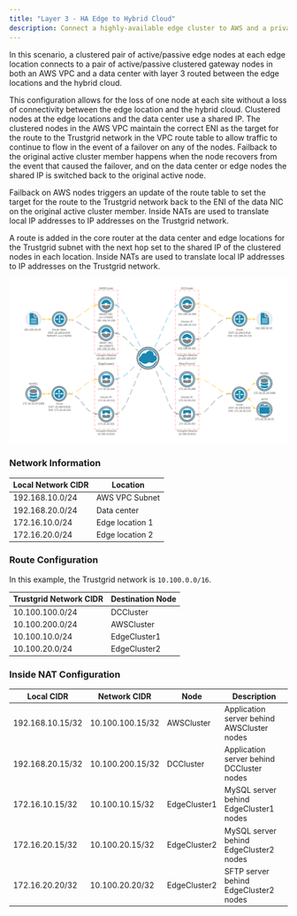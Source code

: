 ```yaml
---
title: "Layer 3 - HA Edge to Hybrid Cloud"
description: Connect a highly-available edge cluster to AWS and a private data center
---
```


In this scenario, a clustered pair of active/passive edge nodes at each edge location connects to a pair of active/passive clustered gateway nodes in both an AWS VPC and a data center with layer 3 routed between the edge locations and the hybrid cloud.

This configuration allows for the loss of one node at each site without a loss of connectivity between the edge location and the hybrid cloud. Clustered nodes at the edge locations and the data center use a shared IP. The clustered nodes in the AWS VPC maintain the correct ENI as the target for the route to the Trustgrid network in the VPC route table to allow traffic to continue to flow in the event of a failover on any of the nodes. Failback to the original active cluster member happens when the node recovers from the event that caused the failover, and on the data center or edge nodes the shared IP is switched back to the original active node. 

Failback on AWS nodes triggers an update of the route table to set the target for the route to the Trustgrid network back to the ENI of the data NIC on the original active cluster member. Inside NATs are used to translate local IP addresses to IP addresses on the Trustgrid network.  

A route is added in the core router at the data center and edge locations for the Trustgrid subnet with the next hop set to the shared IP of the clustered nodes in each location. Inside NATs are used to translate local IP addresses to IP addresses on the Trustgrid network.  

![Network Topology](hybrid-topology.png)

### Network Information

| Local Network CIDR | Location |
| ------------------ | -------- |
| 192.168.10.0/24	| AWS VPC Subnet |
| 192.168.20.0/24 | Data center |
| 172.16.10.0/24 | Edge location 1 |
| 172.16.20.0/24 | Edge location 2 |

### Route Configuration

In this example, the Trustgrid network is `10.100.0.0/16`.

| Trustgrid Network CIDR | Destination Node |
| ---------------------- | ---------------- |
| 10.100.100.0/24 | DCCluster |
| 10.100.200.0/24 | AWSCluster |
| 10.100.10.0/24 | EdgeCluster1 |
| 10.100.20.0/24 | EdgeCluster2 |

### Inside NAT Configuration

| Local CIDR | Network CIDR | Node | Description |
| ---------- | ------------ | ---- | ----------- |
| 192.168.10.15/32 | 10.100.100.15/32 | AWSCluster | Application server behind AWSCluster nodes |
| 192.168.20.15/32 | 10.100.200.15/32 | DCCluster | Application server behind DCCluster nodes |
| 172.16.10.15/32 | 10.100.10.15/32 | EdgeCluster1 | MySQL server behind EdgeCluster1 nodes |
| 172.16.20.15/32 | 10.100.20.15/32 | EdgeCluster2 | MySQL server behind EdgeCluster2 nodes |
| 172.16.20.20/32 | 10.100.20.20/32 | EdgeCluster2 | SFTP server behind EdgeCluster2 nodes |
